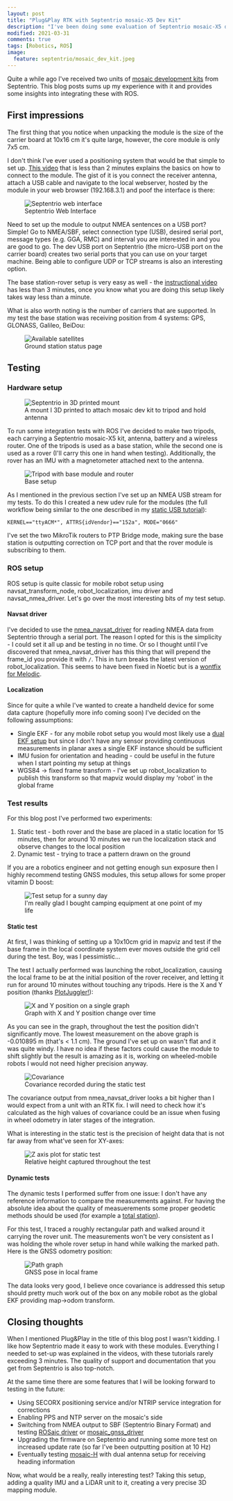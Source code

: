 ```yaml
---
layout: post
title: "Plug&Play RTK with Septentrio mosaic-X5 Dev Kit"
description: "I've been doing some evaluation of Septentrio mosaic-X5 dev kits lately. This blog post describes my experience fusing teh RTK output into ROS robot_localization."
modified: 2021-03-31
comments: true
tags: [Robotics, ROS]
image:
  feature: septentrio/mosaic_dev_kit.jpeg
---
```


Quite a while ago I've received two units of [mosaic development kits](https://shop.septentrio.com/en/shop/mosaictm-development-kit) from Septentrio. This blog posts sums up my experience with it and provides some insights into integrating these with ROS.

<!-- more -->

## First impressions

The first thing that you notice when unpacking the module is the size of the carrier board at 10x16 cm it's quite large, however, the core module is only 7x5 cm.

I don't think I've ever used a positioning system that would be that simple to set up. [This video](https://youtu.be/hrL5J6Q5gX8) that is less than 2 minutes explains the basics on how to connect to the module. The gist of it is you connect the receiver antenna, attach a USB cable and navigate to the local webserver, hosted by the module in your web browser (192.168.3.1) and poof the interface is there:

<figure class="center">
    <img src="/images/septentrio/iface.png" alt="Septentrio web interface">
    <figcaption>Septentrio Web Interface</figcaption>
</figure>

Need to set up the module to output NMEA sentences on a USB port? Simple! Go to NMEA/SBF, select connection type (USB), desired serial port, message types (e.g. GGA, RMC) and interval you are interested in and you are good to go. The dev USB port on Septentrio (the micro-USB port on the carrier board) creates two serial ports that you can use on your target machine. Being able to configure UDP or TCP streams is also an interesting option.

The base station-rover setup is very easy as well - the [instructional video](https://youtu.be/UVUVXpA8rB4) has less than 3 minutes, once you know what you are doing this setup likely takes way less than a minute.

What is also worth noting is the number of carriers that are supported. In my test the base station was receiving position from 4 systems: GPS, GLONASS, Galileo, BeiDou:

<figure class="center">
    <img src="/images/septentrio/fix_base.png" alt="Available satellites">
    <figcaption>Ground station status page</figcaption>
</figure>

## Testing

### Hardware setup

<figure class="center">
    <img src="/images/septentrio/3d_printed_mount.jpeg" alt="Septentrio in 3D printed mount">
    <figcaption>A mount I 3D printed to attach mosaic dev kit to tripod and hold antenna</figcaption>
</figure>

To run some integration tests with ROS I've decided to make two tripods, each carrying a Septentrio mosaic-X5 kit, antenna, battery and a wireless router. One of the tripods is used as a base station, while the second one is used as a rover (I'll carry this one in hand when testing). Additionally, the rover has an IMU with a magnetometer attached next to the antenna.

<figure class="center">
    <img src="/images/septentrio/base_tripod.jpeg" alt="Tripod with base module and router">
    <figcaption>Base setup</figcaption>
</figure>

As I mentioned in the previous section I've set up an NMEA USB stream for my tests. To do this I created a new udev rule for the modules (the full workflow being similar to the one described in my [static USB tutorial](https://msadowski.github.io/linux-static-port/)):

```
KERNEL=="ttyACM*", ATTRS{idVendor}=="152a", MODE="0666"
```

I've set the two MikroTik routers to PTP Bridge mode, making sure the base station is outputting correction on TCP port and that the rover module is subscribing to them.

### ROS setup

ROS setup is quite classic for mobile robot setup using navsat_transform_node, robot_localization, imu driver and navsat_nmea_driver. Let's go over the most interesting bits of my test setup.

#### Navsat driver

I've decided to use the [nmea_navsat_driver](https://github.com/ros-drivers/nmea_navsat_driver) for reading NMEA data from Septentrio through a serial port. The reason I opted for this is the simplicity - I could set it all up and be testing in no time. Or so I thought until I've discovered that nmea_navsat_driver has this thing that will prepend the frame_id you provide it with `/`. This in turn breaks the latest version of robot_localization. This seems to have been fixed in Noetic but is a [wontfix for Melodic](https://github.com/ros-drivers/nmea_navsat_driver/pull/33#issuecomment-516641933).

#### Localization

Since for quite a while I've wanted to create a handheld device for some data capture (hopefully more info coming soon) I've decided on the following assumptions:
* Single EKF - for any mobile robot setup you would most likely use a [dual EKF setup](http://docs.ros.org/en/noetic/api/robot_localization/html/integrating_gps.html) but since I don't have any sensor providing continuous measurements in planar axes a single EKF instance should be sufficient
* IMU fusion for orientation and heading - could be useful in the future when I start pointing my setup at things
* WGS84 -> fixed frame transform - I've set up robot_localization to publish this transform so that mapviz would display my 'robot' in the global frame

### Test results

For this blog post I've performed two experiments:

1. Static test - both rover and the base are placed in a static location for 15 minutes, then for around 10 minutes we run the localization stack and observe changes to the local position
2. Dynamic test - trying to trace a pattern drawn on the ground

If you are a robotics engineer and not getting enough sun exposure then I highly recommend testing GNSS modules, this setup allows for some proper vitamin D boost:

<figure class="center">
    <img src="/images/septentrio/test_setup.jpeg" alt="Test setup for a sunny day">
    <figcaption>I'm really glad I bought camping equipment at one point of my life</figcaption>
</figure>

#### Static test

At first, I was thinking of setting up a 10x10cm grid in mapviz and test if the base frame in the local coordinate system ever moves outside the grid cell during the test. Boy, was I pessimistic...

The test I actually performed was launching the robot_localization, causing the local frame to be at the initial position of the rover receiver, and letting it run for around 10 minutes without touching any tripods. Here is the X and Y position (thanks [PlotJuggler!](https://github.com/facontidavide/PlotJuggler)):

<figure class="center">
    <img src="/images/septentrio/test_1_xy.png" alt="X and Y position on a single graph">
    <figcaption>Graph with X and Y position change over time</figcaption>
</figure>

As you can see in the graph, throughout the test the position didn't significantly move. The lowest measurement on the above graph is -0.010895 m (that's < 1.1 cm). The ground I've set up on wasn't flat and it was quite windy. I have no idea if these factors could cause the module to shift slightly but the result is amazing as it is, working on wheeled-mobile robots I would not need higher precision anyway.

<figure class="center">
    <img src="/images/septentrio/test_1_cov.png" alt="Covariance">
    <figcaption>Covariance recorded during the static test</figcaption>
</figure>

The covariance output from nmea_navsat_driver looks a bit higher than I would expect from a unit with an RTK fix. I will need to check how it's calculated as the high values of covariance could be an issue when fusing in wheel odometry in later stages of the integration.

What is interesting in the static test is the precision of height data that is not far away from what've seen for XY-axes:

<figure class="center">
    <img src="/images/septentrio/test_1_z.png" alt="Z axis plot for static test">
    <figcaption>Relative height captured throughout the test</figcaption>
</figure>

#### Dynamic tests

The dynamic tests I performed suffer from one issue: I don't have any reference information to compare the measurements against. For having the absolute idea about the quality of measuerements some proper geodetic methods should be used (for example a [total station](https://en.wikipedia.org/wiki/Total_station)).

For this test, I traced a roughly rectangular path and walked around it carrying the rover unit. The measurements won't be very consistent as I was holding the whole rover setup in hand while walking the marked path. Here is the GNSS odometry position:

<figure class="center">
    <img src="/images/septentrio/test_2_xy.png" alt="Path graph">
    <figcaption>GNSS pose in local frame</figcaption>
</figure>

The data looks very good, I believe once covariance is addressed this setup should pretty much work out of the box on any mobile robot as the global EKF providing map->odom transform.

## Closing thoughts

When I mentioned Plug&Play in the title of this blog post I wasn't kidding. I like how Septentrio made it easy to work with these modules. Everything I needed to set-up was explained in the videos, with these tutorials rarely exceeding 3 minutes. The quality of support and documentation that you get from Septentrio is also top-notch.

At the same time there are some features that I will be looking forward to testing in the future:

* Using SECORX positioning service and/or NTRIP service integration for corrections
* Enabling PPS and NTP server on the mosaic's side
* Switching from NMEA output to SBF (Septentrio Binary Format) and testing [ROSaic driver](https://github.com/septentrio-gnss/septentrio_gnss_driver) or [mosaic_gnss_driver](https://github.com/Team-Abhiyaan/mosaic_gnss_driver)
* Upgrading the firmware on Septentrio and running some more test on increased update rate (so far I've been outputting position at 10 Hz)
* Eventually testing [mosaic-H](https://www.septentrio.com/en/products/gnss-receivers/rover-base-receivers/receivers-modules/mosaic-h) with dual antenna setup for receiving heading information

Now, what would be a really, really interesting test? Taking this setup, adding a quality IMU and a LiDAR unit to it, creating a very precise 3D mapping module.
